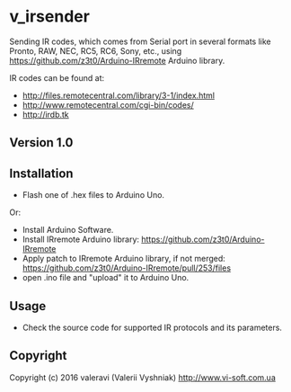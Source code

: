 # v_irsender

Sending IR codes, which comes from Serial port in several formats like Pronto, RAW, NEC, RC5, RC6, Sony, etc., using https://github.com/z3t0/Arduino-IRremote Arduino library.

IR codes can be found at:
- http://files.remotecentral.com/library/3-1/index.html
- http://www.remotecentral.com/cgi-bin/codes/
- http://irdb.tk

## Version 1.0

## Installation
- Flash one of .hex files to Arduino Uno.

Or:
- Install Arduino Software.
- Install IRremote Arduino library: https://github.com/z3t0/Arduino-IRremote
- Apply patch to IRremote Arduino library, if not merged: https://github.com/z3t0/Arduino-IRremote/pull/253/files
- open .ino file and "upload" it to Arduino Uno.

## Usage
- Check the source code for supported IR protocols and its parameters.

## Copyright
Copyright (c) 2016 valeravi (Valerii Vyshniak)
http://www.vi-soft.com.ua
